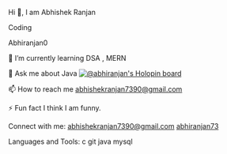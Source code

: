 Hi 👋,  I am Abhishek Ranjan

Coding

Abhiranjan0

  🌱 I’m currently learning DSA , MERN

💬 Ask me about Java
[![@abhiranjan's Holopin board](https://holopin.me/abhiranjan)](https://holopin.io/@abhiranjan)

📫 How to reach me abhishekranjan7390@gmail.com

⚡ Fun fact I think I am funny.

Connect with me:
 [abhishekranjan7390@gmail.com](https://auth.geeksforgeeks.org/user/abhishekranjan7390)
 [abhiranjan73 ](https://leetcode.com/Abhiranjan73/)

Languages and Tools:
c git java mysql

